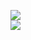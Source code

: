 [![](https://img.shields.io/badge/Made%20With-Github%20Spray-lightgrey.svg?style=for-the-badge&logo=github)](https://github.com/Annihil/github-spray#212)  
[![](https://i.imgur.com/2DrTn0Z.gif)](https://github.com/Annihil/github-spray)